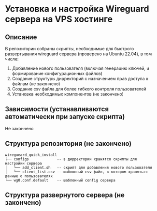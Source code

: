 # Установка и настройка Wireguard сервера на VPS хостинге
## Описание
В репозитории собраны скрипты, необходимые для быстрого развертывания 
wireguard сервера (проверено на Ubuntu 22.04), в том числе:
1. Добавление нового пользователя (включая генерацию ключей, и формирование конфигурационных файлов)
2. Создание структуры дирректорий с назначением прав доступа к файлам (не закончено)
3. Создание csv файла для более гибкого контроля пользователей
4. Установка необходимых компонентов (не закончено)
## Зависимости (устанавливаются автоматически при запуске скрипта)
Не закончено
## Структура репозитория (не закончено)
```
wiregueard_quick_install
├── configs             -- в дирректории хранятся скрипты для настройки сервера
│   └── add_client.sh   -- скрипт для добавления нового пользователя
│   └── client_list.csv -- шаблонный csv файл, в котором храняться данные о пользователях
└── wg0.conf.default    -- шаблонный config сервера
```
## Структура развернутого сервера (не закончено)
